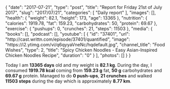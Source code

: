 {
    "date": "2017-07-21",
    "type": "post",
    "title": "Report for Friday 21st of July 2017",
    "slug": "2017\/07\/21",
    "categories": [
        "Daily report"
    ],
    "images": [],
    "health": {
        "weight": 82.1,
        "height": 173,
        "age": 13365
    },
    "nutrition": {
        "calories": 1919.78,
        "fat": 159.23,
        "carbohydrates": 50,
        "protein": 69.67
    },
    "exercise": {
        "pushups": 0,
        "crunches": 21,
        "steps": 11503
    },
    "media": {
        "books": [],
        "podcast": [],
        "youtube": [
            {
                "id": "37401",
                "url": "http:\/\/cast.writtn.com\/episode\/37401\/quantified",
                "image": "https:\/\/i2.ytimg.com\/vi\/q6qyyaVneNc\/hqdefault.jpg",
                "channel_title": "Food Wishes",
                "type": 2,
                "title": "Spicy Chicken Noodles - Easy Asian-Inspired Chicken Noodles Recipe",
                "duration": "0"
            }
        ],
        "photos": []
    }
}

Today I am <strong>13365 days</strong> old and my weight is <strong>82.1 kg</strong>. During the day, I consumed <strong>1919.78 kcal</strong> coming from <strong>159.23 g</strong> fat, <strong>50 g</strong> carbohydrates and <strong>69.67 g</strong> protein. Managed to do <strong>0 push-ups</strong>, <strong>21 crunches</strong> and walked <strong>11503 steps</strong> during the day which is approximately <strong>8.77 km</strong>.